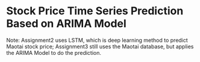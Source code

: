 # Stock Price Time Series Prediction Based on ARIMA Model 

Note: Assignment2 uses LSTM, which is deep learning method to predict Maotai stock price; Assignment3 still uses the Maotai database, but applies the ARIMA Model to do the prediction.

##
